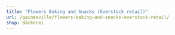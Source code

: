 ```yaml
---
title: "Flowers Baking and Snacks (Overstock retail)"
url: /gainesville/flowers-baking-and-snacks-overstock-retail/
shop: Bäckerei
---
```

